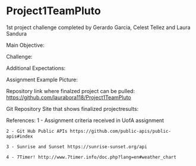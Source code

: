 # Project1TeamPluto
1st project challenge completed by Gerardo Garcia, Celest Tellez and Laura Sandura

Main Objective: 


Challenge: 


Additional Expectations:

    
Assignment Example Picture:

    
Repository link where finalzed project can be pulled:
    https://github.com/laurabora118/Project1TeamPluto

Git Repository Site that shows finalized projectresults:

    
References:
    1 - Assignment criteria received in UofA assignment 

    2 - Git Hub Public APIs https://github.com/public-apis/public-apis#index
    
    3 - Sunrise and Sunset https://sunrise-sunset.org/api

    4 - 7Timer! http://www.7timer.info/doc.php?lang=en#weather_chart

